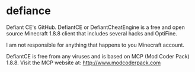 # defiance
Defiant CE's GitHub.
DefiantCE or DefiantCheatEngine is a free and open source Minecraft 1.8.8 client that includes several hacks and OptiFine.

I am not responsible for anything that happens to you Minecraft account.

DefiantCE is free from any viruses and is based on MCP (Mod Coder Pack) 1.8.8.
Visit the MCP website at: http://www.modcoderpack.com
